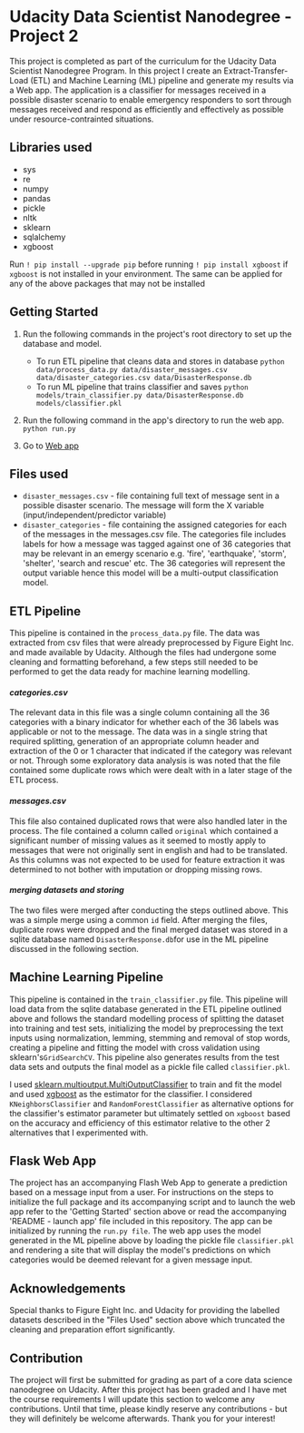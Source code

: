 # Udacity Data Scientist Nanodegree - Project 2

This project is completed as part of the curriculum for the Udacity Data Scientist Nanodegree Program. In this project I create an Extract-Transfer-Load (ETL) and Machine Learning (ML) pipeline and generate my results via a Web app. The application is a classifier for messages received in a possible disaster scenario to enable emergency responders to sort through messages received and respond as efficiently and effectively as possible under resource-contrainted situations.

## Libraries used
 * sys
 * re
 * numpy
 * pandas
 * pickle
 * nltk
 * sklearn
 * sqlalchemy
 * xgboost
 
 Run ```! pip install --upgrade pip``` before running ```! pip install xgboost``` if ```xgboost``` is not installed in your environment. The same can be applied for any of the above packages that may not be installed 

## Getting Started
1. Run the following commands in the project's root directory to set up the database and model.

    - To run ETL pipeline that cleans data and stores in database
        `python data/process_data.py data/disaster_messages.csv data/disaster_categories.csv data/DisasterResponse.db`
    - To run ML pipeline that trains classifier and saves
        `python models/train_classifier.py data/DisasterResponse.db models/classifier.pkl`

2. Run the following command in the app's directory to run the web app.
    `python run.py`

3. Go to <a href='http://view6914b2f4-3001.udacity-student-workspaces.com' target="_blank">Web app</a>


## Files used
 * ```disaster_messages.csv``` - file containing full text of message sent in a possible disaster scenario. The message will form the X variable (input/independent/predictor variable)
 * ```disaster_categories``` - file containing the assigned categories for each of the messages in the messages.csv file. The categories file includes labels for how a message was tagged against one of 36 categories that may be relevant in  an emergy scenario e.g. 'fire', 'earthquake', 'storm', 'shelter', 'search and rescue' etc. The 36 categories will represent the output variable hence this model will be a multi-output classification model.

## ETL Pipeline
This pipeline is contained in the ```process_data.py``` file. The data was extracted from csv files that were already preprocessed by Figure Eight Inc. and made available by Udacity. Although the files had undergone some cleaning and formatting beforehand, a few steps still needed to be performed to get the data ready for machine learning modelling. 
 #### *categories.csv*
 The relevant data in this file was a single column containing all the 36 categories with a binary indicator for whether each of the 36 labels was applicable or not to the message. The data was in a single string that required splitting, generation of an appropriate column header and extraction of the 0 or 1 character that indicated if the category was relevant or not. Through some exploratory data analysis is was noted that the file contained some duplicate rows which were dealt with in a later stage of the ETL process.
 #### *messages.csv*
 This file also contained duplicated rows that were also handled later in the process. The file contained a column called ```original``` which contained a significant number of missing values as it seemed to mostly apply to messages that were not originally sent in english and had to be translated. As this columns was not expected to be used for feature extraction it was determined to not bother with imputation or dropping missing rows.
 
 #### *merging datasets and storing*
 The two files were merged after conducting the steps outlined above. This was a simple merge using a common ```id``` field. After merging the files, duplicate rows were dropped and the final merged dataset was stored in a sqlite database named ```DisasterResponse.db```for use in the ML pipeline discussed in the following section.


## Machine Learning Pipeline
This pipeline is contained in the ```train_classifier.py``` file. This pipeline will load data from the sqlite database generated in the ETL pipeline outlined above and follows the standard modelling process of splitting the dataset into training and test sets, initializing the model by preprocessing the text inputs using normalization, lemming, stemming and removal of stop words, creating a pipeline and fitting the model with cross validation using sklearn's```GridSearchCV```. This pipeline also generates results from the test data sets and outputs the final model as a pickle file called ```classifier.pkl```.

I used <a href='https://scikit-learn.org/stable/modules/generated/sklearn.multioutput.MultiOutputClassifier.html' target="_blank">sklearn.multioutput.MultiOutputClassifier</a> to train and fit the model and used <a href='https://xgboost.readthedocs.io/en/stable/python/python_intro.html' target="_blank">xgboost</a> as the estimator for the classifier. I considered ```KNeighborsClassifier``` and ```RandomForestClassifier``` as alternative options for the classifier's estimator parameter but ultimately settled on ```xgboost``` based on the accuracy and efficiency of this estimator relative to the other 2 alternatives that I experimented with.

## Flask Web App
The project has an accompanying Flash Web App to generate a prediction based on a message input from a user. For instructions on the steps to initialize the full package and its accompanying script and to launch the web app refer to the 'Getting Started' section above or read the accompanying 'README - launch app' file included in this repository. The app can be initialized by running the ```run.py file```. The web app uses the model generated in the ML pipeline above by loading the pickle file ```classifier.pkl``` and rendering a site that will display the model's predictions on which categories would be deemed relevant for a given message input. 

## Acknowledgements
Special thanks to Figure Eight Inc. and Udacity for providing the labelled datasets described in the "Files Used" section above which truncated the cleaning and preparation effort significantly.

## Contribution
The project will first be submitted for grading as part of a core data science nanodegree on Udacity. After this project has been graded and I have met the course requirements I will update this section to welcome any contributions. Until that time, please kindly reserve any contributions - but they will definitely be welcome afterwards. Thank you for your interest!





